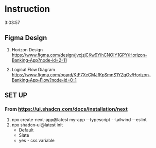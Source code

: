 # Instruction

3:03:57

## Figma Design

1. Horizon Design
   https://www.figma.com/design/jvcjzjCKw9YlhCNOIY1GPY/Horizon-Banking-App?node-id=2-11

2. Logical Flow Diagram
   https://www.figma.com/board/KtF7XeCMJfKpSmnS1YZqOv/Horizon-Banking-App-Flow?node-id=0-1

## SET UP

### From https://ui.shadcn.com/docs/installation/next

1. npx create-next-app@latest my-app --typescript --tailwind --eslint
2. npx shadcn-ui@latest init
   - Default
   - Slate
   - yes - css variable
